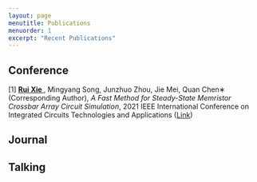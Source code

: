 ```yaml
---
layout: page
menutitle: Publications
menuorder: 1
excerpt: "Recent Publications"
---
```


## Conference

[1] **<u>Rui Xie </u>**, Mingyang Song, Junzhuo Zhou, Jie Mei, Quan Chen∗ (Corresponding Author), *A Fast Method for Steady-State Memristor Crossbar Array Circuit Simulation*, 2021 IEEE International Conference on Integrated Circuits Technologies and Applications ([Link](https://arxiv.org/abs/2109.07929))

## Journal

## Talking
